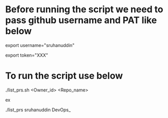 # Before running the script we need to pass github username and PAT like below

export username="sruhanuddin"

export token="XXX"

# To run the script use below

./list_prs.sh <Owner_id> <Repo_name>

ex

./list_prs sruhanuddin DevOps_
